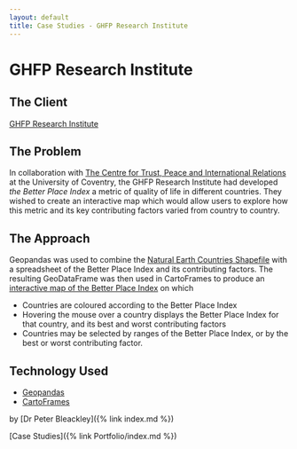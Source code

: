 ```yaml
---
layout: default
title: Case Studies - GHFP Research Institute
---
```


# GHFP Research Institute

## The Client

[GHFP Research Institute](https://ghfp.org/)

## The Problem

In collaboration with [The Centre for Trust, Peace and International Relations](https://pureportal.coventry.ac.uk/en/organisations/centre-for-trust-peace-and-social-relations-2) at the University of Coventry, the GHFP Research Institute had developed *the Better Place Index* a metric of quality of life in different countries. They wished to create an interactive map which would allow users to explore how this metric and its key contributing factors varied from country to country.

## The Approach

Geopandas was used to combine the [Natural Earth Countries Shapefile](https://www.naturalearthdata.com/downloads/50m-cultural-vectors/50m-admin-0-countries-2/) with a spreadsheet of the Better Place Index and its contributing factors. The resulting GeoDataFrame was then used in CartoFrames to produce an [interactive map of the Better Place Index](https://www.thebetterplaceindex.report/map) on which

* Countries are coloured according to the Better Place Index
* Hovering the mouse over a country displays the Better Place Index for that country, and its best and worst contributing factors
* Countries may be selected by ranges of the Better Place Index, or by the best or worst contributing factor.

## Technology Used

* [Geopandas](https://geopandas.org/)
* [CartoFrames](https://carto.com/)

by [Dr Peter Bleackley]({% link index.md %})

[Case Studies]({% link Portfolio/index.md %})
